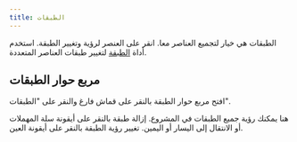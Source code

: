 ```yaml
---
title: الطبقات
---
```


الطبقات هي خيار لتجميع العناصر معا. انقر على العنصر لرؤية وتغيير الطبقة. استخدم أداة [الطبقة](../الأدوات/الطبقة) لتغيير طبقات العناصر المتعددة.

## مربع حوار الطبقات

افتح مربع حوار الطبقة بالنقر على قماش فارغ والنقر على "الطبقات".

هنا يمكنك رؤية جميع الطبقات في المشروع.
إزالة طبقة بالنقر على أيقونة سلة المهملات أو الانتقال إلى اليسار أو اليمين.
تغيير رؤية الطبقة بالنقر على أيقونة العين.
